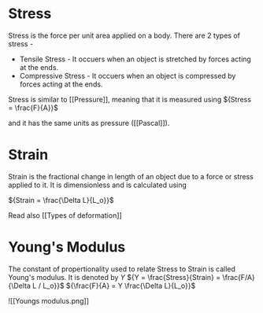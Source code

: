 # Stress

Stress is the force per unit area applied on a body. There are 2 types of stress - 

- Tensile Stress - It occuers when an object is stretched by forces acting at the ends.
- Compressive Stress - It occuers when an object is compressed by forces acting at the ends.

Stress is similar to [[Pressure]], meaning that it is measured using 
${Stress = \frac{F}{A}}$

and it has the same units as pressure ([[Pascal]]).


# Strain

Strain is the fractional change in length of an object due to a force or stress applied to it. It is dimensionless and is calculated using

${Strain = \frac{\Delta L}{L_o}}$

Read also [[Types of deformation]]


# Young's Modulus

The constant of propertionality used to relate Stress to Strain is called Young's modulus. It is denoted by ${Y}$
${Y = \frac{Stress}{Strain} = \frac{F/A}{\Delta L / L_o}}$
${\frac{F}{A} = Y \frac{\Delta L}{L_o}}$

![[Youngs modulus.png]]